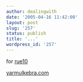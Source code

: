 ```yaml
---
author: dealingwith
date: '2005-04-16 11:42:00'
layout: post
slug: '257'
status: publish
title: '...'
wordpress_id: '257'
---
```


for [rue10][1]

[yarmulkebra.com][2]

   [1]: http://rue10.livejournal.com/

   [2]: http://www.yarmulkebra.com/

